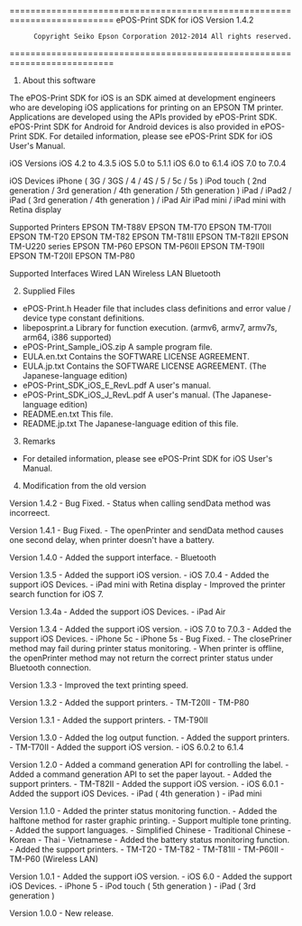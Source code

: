 ==========================================================================
          ePOS-Print SDK for iOS  Version 1.4.2

          Copyright Seiko Epson Corporation 2012-2014 All rights reserved.
==========================================================================

1. About this software

The ePOS-Print SDK for iOS is an SDK aimed at development engineers who 
are developing iOS applications for printing on an EPSON TM printer.
Applications are developed using the APIs provided by ePOS-Print SDK.
ePOS-Print SDK for Android for Android devices is also provided in 
ePOS-Print SDK.
For detailed information, please see ePOS-Print SDK for iOS User's Manual.

iOS Versions
  iOS 4.2 to 4.3.5
  iOS 5.0 to 5.1.1
  iOS 6.0 to 6.1.4
  iOS 7.0 to 7.0.4

iOS Devices
  iPhone ( 3G / 3GS / 4 / 4S / 5 / 5c / 5s )
  iPod touch ( 2nd generation / 3rd generation / 4th generation / 5th generation )
  iPad / iPad2 / iPad ( 3rd generation / 4th generation ) / iPad Air
  iPad mini / iPad mini with Retina display

Supported Printers
  EPSON TM-T88V
  EPSON TM-T70
  EPSON TM-T70II
  EPSON TM-T20
  EPSON TM-T82
  EPSON TM-T81II
  EPSON TM-T82II
  EPSON TM-U220 series
  EPSON TM-P60
  EPSON TM-P60II
  EPSON TM-T90II
  EPSON TM-T20II
  EPSON TM-P80

Supported Interfaces
  Wired LAN
  Wireless LAN
  Bluetooth


2. Supplied Files

- ePOS-Print.h
  Header file that includes class definitions and error value / device type 
  constant definitions.
- libeposprint.a
  Library for function execution. (armv6, armv7, armv7s, arm64, i386 supported)
- ePOS-Print_Sample_iOS.zip
  A sample program file.
- EULA.en.txt
  Contains the SOFTWARE LICENSE AGREEMENT.
- EULA.jp.txt
  Contains the SOFTWARE LICENSE AGREEMENT. (The Japanese-language edition)
- ePOS-Print_SDK_iOS_E_RevL.pdf
  A user's manual.
- ePOS-Print_SDK_iOS_J_RevL.pdf
  A user's manual. (The Japanese-language edition)
- README.en.txt
  This file.
- README.jp.txt
  The Japanese-language edition of this file.

3. Remarks

- For detailed information, please see ePOS-Print SDK for iOS User's Manual.

4. Modification from the old version

  Version 1.4.2
    - Bug Fixed.
      - Status when calling sendData method was incorreect.

  Version 1.4.1
    - Bug Fixed.
      - The openPrinter and sendData method causes one second delay,
        when printer doesn't have a battery.

  Version 1.4.0
    - Added the support interface.
      - Bluetooth

  Version 1.3.5
    - Added the support iOS version.
      - iOS 7.0.4
    - Added the support iOS Devices.
      - iPad mini with Retina display
    - Improved the printer search function for iOS 7.

  Version 1.3.4a
    - Added the support iOS Devices.
      - iPad Air

  Version 1.3.4
    - Added the support iOS version.
      - iOS 7.0 to 7.0.3
    - Added the support iOS Devices.
      - iPhone 5c
      - iPhone 5s
    - Bug Fixed.
      - The closePriner method may fail during printer status monitoring.
      - When printer is offline, the openPrinter method may not return 
        the correct printer status under Bluetooth connection.

  Version 1.3.3
    - Improved the text printing speed.

  Version 1.3.2
    - Added the support printers.
      - TM-T20II
      - TM-P80

  Version 1.3.1
    - Added the support printers.
      - TM-T90II

  Version 1.3.0
    - Added the log output function.
    - Added the support printers.
      - TM-T70II
    - Added the support iOS version.
      - iOS 6.0.2 to 6.1.4

  Version 1.2.0
    - Added a command generation API for controlling the label.
    - Added a command generation API to set the paper layout.
    - Added the support printers.
      - TM-T82II
    - Added the support iOS version.
      - iOS 6.0.1
    - Added the support iOS Devices.
      - iPad ( 4th generation )
      - iPad mini

  Version 1.1.0
    - Added the printer status monitoring function.
    - Added the halftone method for raster graphic printing.
    - Support multiple tone printing.
    - Added the support languages.
      - Simplified Chinese
      - Traditional Chinese
      - Korean
      - Thai
      - Vietnamese
    - Added the battery status monitoring function.
    - Added the support printers.
      - TM-T20
      - TM-T82
      - TM-T81II
      - TM-P60II
      - TM-P60 (Wireless LAN)

  Version 1.0.1
    - Added the support iOS version.
      - iOS 6.0
    - Added the support iOS Devices.
      - iPhone 5
      - iPod touch ( 5th generation )
      - iPad ( 3rd generation )

  Version 1.0.0
    - New release. 
